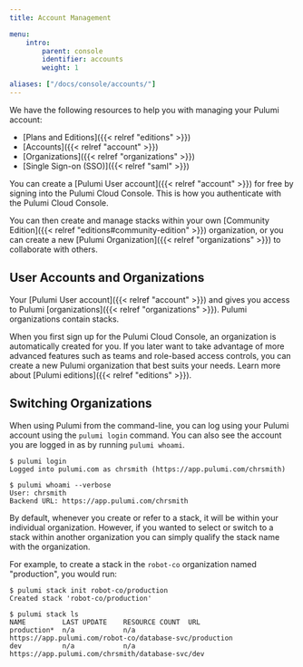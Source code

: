 ```yaml
---
title: Account Management

menu:
    intro:
        parent: console
        identifier: accounts
        weight: 1

aliases: ["/docs/console/accounts/"]
---
```


We have the following resources to help you with managing your Pulumi account:

* [Plans and Editions]({{< relref "editions" >}})
* [Accounts]({{< relref "account" >}})
* [Organizations]({{< relref "organizations" >}})
* [Single Sign-on (SSO)]({{< relref "saml" >}})

You can create a [Pulumi User account]({{< relref "account" >}}) for free by signing into the
Pulumi Cloud Console. This is how you authenticate with the Pulumi Cloud Console.

You can then create and manage stacks within your own
[Community Edition]({{< relref "editions#community-edition" >}}) organization, or you can create a new
[Pulumi Organization]({{< relref "organizations" >}}) to collaborate with others. 

## User Accounts and Organizations

Your [Pulumi User account]({{< relref "account" >}})  and gives you access to Pulumi [organizations]({{< relref "organizations" >}}).
Pulumi organizations contain stacks.

When you first sign up for the Pulumi Cloud Console, an organization is automatically created for you.
If you later want to take advantage of more advanced features such as teams and role-based access controls,
you can create a new Pulumi organization that best suits your needs. Learn more about
[Pulumi editions]({{< relref "editions" >}}).

## Switching Organizations

When using Pulumi from the command-line, you can log using your Pulumi account using the `pulumi login`
command. You can also see the account you are logged in as by running `pulumi whoami`.

```
$ pulumi login
Logged into pulumi.com as chrsmith (https://app.pulumi.com/chrsmith)

$ pulumi whoami --verbose
User: chrsmith
Backend URL: https://app.pulumi.com/chrsmith
```

By default, whenever you create or refer to a stack, it will be within your individual organization.
However, if you wanted to select or switch to a stack within another organization you can simply
qualify the stack name with the organization.

For example, to create a stack in the `robot-co` organization named "production", you would run:

```
$ pulumi stack init robot-co/production
Created stack 'robot-co/production'

$ pulumi stack ls
NAME         LAST UPDATE    RESOURCE COUNT  URL
production*  n/a            n/a             https://app.pulumi.com/robot-co/database-svc/production
dev          n/a            n/a             https://app.pulumi.com/chrsmith/database-svc/dev
```
